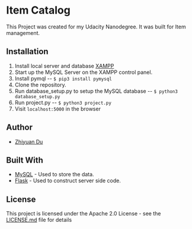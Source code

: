# Item Catalog

This Project was created for my Udacity Nanodegree. It was built for Item management.


## Installation

1. Install local server and database [XAMPP](https://www.apachefriends.org/index.html)
2. Start up the MySQL Server on the XAMPP control panel.
3. Install pymql -- `$ pip3 install pymysql`
4. Clone the repository.
5. Run database_setup.py to setup the MySQL database -- `$ python3 database_setup.py`
6. Run project.py -- `$ python3 project.py`
7. Visit `localhost:5000` in the browser

## Author

* [Zhiyuan Du](https://github.com/lYesterdaYl)

## Built With

* [MySQL](https://www.mysql.com/) - Used to store the data.
* [Flask](http://flask.pocoo.org/) - Used to construct server side code.

## License

This project is licensed under the Apache 2.0 License - see the [LICENSE.md](LICENSE.md) file for details